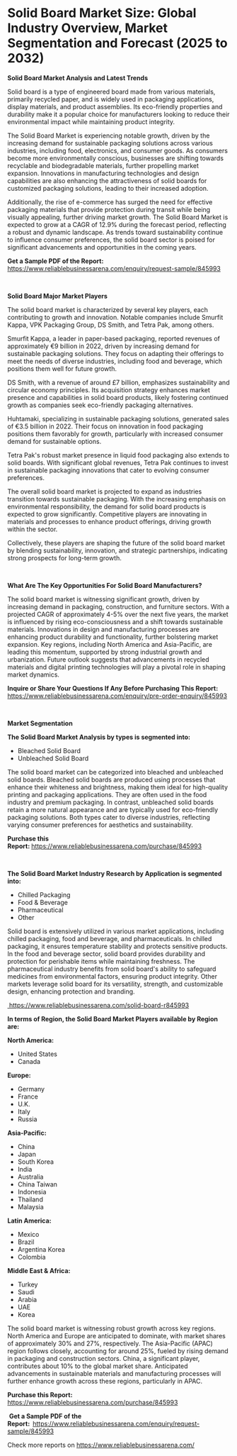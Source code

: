 <p><h1>Solid Board Market Size: Global Industry Overview, Market Segmentation and Forecast (2025 to 2032)</h1></p><p><strong>Solid Board Market Analysis and Latest Trends</strong></p>
<p><p>Solid board is a type of engineered board made from various materials, primarily recycled paper, and is widely used in packaging applications, display materials, and product assemblies. Its eco-friendly properties and durability make it a popular choice for manufacturers looking to reduce their environmental impact while maintaining product integrity.</p><p>The Solid Board Market is experiencing notable growth, driven by the increasing demand for sustainable packaging solutions across various industries, including food, electronics, and consumer goods. As consumers become more environmentally conscious, businesses are shifting towards recyclable and biodegradable materials, further propelling market expansion. Innovations in manufacturing technologies and design capabilities are also enhancing the attractiveness of solid boards for customized packaging solutions, leading to their increased adoption.</p><p>Additionally, the rise of e-commerce has surged the need for effective packaging materials that provide protection during transit while being visually appealing, further driving market growth. The Solid Board Market is expected to grow at a CAGR of 12.9% during the forecast period, reflecting a robust and dynamic landscape. As trends toward sustainability continue to influence consumer preferences, the solid board sector is poised for significant advancements and opportunities in the coming years.</p></p>
<p><strong>Get a Sample PDF of the Report:&nbsp;</strong> <a href="https://www.reliablebusinessarena.com/enquiry/request-sample/845993?utm_campaign=2236&utm_medium=2&utm_source=Github&utm_content=ia&utm_term=30012025&utm_id=solid-board">https://www.reliablebusinessarena.com/enquiry/request-sample/845993</a></p>
<p>&nbsp;</p>
<p><strong>Solid Board Major Market Players</strong></p>
<p><p>The solid board market is characterized by several key players, each contributing to growth and innovation. Notable companies include Smurfit Kappa, VPK Packaging Group, DS Smith, and Tetra Pak, among others.</p><p>Smurfit Kappa, a leader in paper-based packaging, reported revenues of approximately €9 billion in 2022, driven by increasing demand for sustainable packaging solutions. They focus on adapting their offerings to meet the needs of diverse industries, including food and beverage, which positions them well for future growth.</p><p>DS Smith, with a revenue of around £7 billion, emphasizes sustainability and circular economy principles. Its acquisition strategy enhances market presence and capabilities in solid board products, likely fostering continued growth as companies seek eco-friendly packaging alternatives.</p><p>Huhtamaki, specializing in sustainable packaging solutions, generated sales of €3.5 billion in 2022. Their focus on innovation in food packaging positions them favorably for growth, particularly with increased consumer demand for sustainable options.</p><p>Tetra Pak's robust market presence in liquid food packaging also extends to solid boards. With significant global revenues, Tetra Pak continues to invest in sustainable packaging innovations that cater to evolving consumer preferences.</p><p>The overall solid board market is projected to expand as industries transition towards sustainable packaging. With the increasing emphasis on environmental responsibility, the demand for solid board products is expected to grow significantly. Competitive players are innovating in materials and processes to enhance product offerings, driving growth within the sector. </p><p>Collectively, these players are shaping the future of the solid board market by blending sustainability, innovation, and strategic partnerships, indicating strong prospects for long-term growth.</p></p>
<p>&nbsp;</p>
<p><strong>What Are The Key Opportunities For Solid Board Manufacturers?</strong></p>
<p><p>The solid board market is witnessing significant growth, driven by increasing demand in packaging, construction, and furniture sectors. With a projected CAGR of approximately 4-5% over the next five years, the market is influenced by rising eco-consciousness and a shift towards sustainable materials. Innovations in design and manufacturing processes are enhancing product durability and functionality, further bolstering market expansion. Key regions, including North America and Asia-Pacific, are leading this momentum, supported by strong industrial growth and urbanization. Future outlook suggests that advancements in recycled materials and digital printing technologies will play a pivotal role in shaping market dynamics.</p></p>
<p><strong>Inquire or Share Your Questions If Any Before Purchasing This Report:</strong> <a href="https://www.reliablebusinessarena.com/enquiry/pre-order-enquiry/845993?utm_campaign=2236&utm_medium=2&utm_source=Github&utm_content=ia&utm_term=30012025&utm_id=solid-board">https://www.reliablebusinessarena.com/enquiry/pre-order-enquiry/845993</a></p>
<p>&nbsp;</p>
<p><strong>Market Segmentation</strong></p>
<p><strong>The Solid Board Market Analysis by types is segmented into:</strong></p>
<p><ul><li>Bleached Solid Board</li><li>Unbleached Solid Board</li></ul></p>
<p><p>The solid board market can be categorized into bleached and unbleached solid boards. Bleached solid boards are produced using processes that enhance their whiteness and brightness, making them ideal for high-quality printing and packaging applications. They are often used in the food industry and premium packaging. In contrast, unbleached solid boards retain a more natural appearance and are typically used for eco-friendly packaging solutions. Both types cater to diverse industries, reflecting varying consumer preferences for aesthetics and sustainability.</p></p>
<p><strong>Purchase this Report:&nbsp;</strong><a href="https://www.reliablebusinessarena.com/purchase/845993?utm_campaign=2236&utm_medium=2&utm_source=Github&utm_content=ia&utm_term=30012025&utm_id=solid-board">https://www.reliablebusinessarena.com/purchase/845993</a></p>
<p>&nbsp;</p>
<p><strong>The Solid Board Market Industry Research by Application is segmented into:</strong></p>
<p><ul><li>Chilled Packaging</li><li>Food & Beverage</li><li>Pharmaceutical</li><li>Other</li></ul></p>
<p><p>Solid board is extensively utilized in various market applications, including chilled packaging, food and beverage, and pharmaceuticals. In chilled packaging, it ensures temperature stability and protects sensitive products. In the food and beverage sector, solid board provides durability and protection for perishable items while maintaining freshness. The pharmaceutical industry benefits from solid board's ability to safeguard medicines from environmental factors, ensuring product integrity. Other markets leverage solid board for its versatility, strength, and customizable design, enhancing protection and branding.</p></p>
<p><a href="https://www.reliablebusinessarena.com/solid-board-r845993?utm_campaign=2236&utm_medium=2&utm_source=Github&utm_content=ia&utm_term=30012025&utm_id=solid-board">&nbsp;https://www.reliablebusinessarena.com/solid-board-r845993</a></p>
<p><strong>In terms of Region, the Solid Board Market Players available by Region are:</strong></p>
<p>
    <p> <strong> North America: </strong>
        <ul>
            <li>United States</li>
            <li>Canada</li>
        </ul>
        </p> 
    <p> <strong> Europe: </strong>
        <ul>
            <li>Germany</li>
            <li>France</li>
            <li>U.K.</li>
            <li>Italy</li>
            <li>Russia</li>
        </ul>
        </p> 
    <p> <strong> Asia-Pacific: </strong>
        <ul>
            <li>China</li>
            <li>Japan</li>
            <li>South Korea</li>
            <li>India</li>
            <li>Australia</li>
            <li>China Taiwan</li>
            <li>Indonesia</li>
            <li>Thailand</li>
            <li>Malaysia</li>
        </ul>
        </p> 
    <p> <strong> Latin America: </strong>
        <ul>
            <li>Mexico</li>
            <li>Brazil</li>
            <li>Argentina Korea</li>
            <li>Colombia</li>
        </ul>
        </p> 
    <p> <strong> Middle East & Africa: </strong>
        <ul>
            <li>Turkey</li>
            <li>Saudi</li>
            <li>Arabia</li>
            <li>UAE</li>
            <li>Korea</li>
        </ul>
    </p>
    </p>
<p><p>The solid board market is witnessing robust growth across key regions. North America and Europe are anticipated to dominate, with market shares of approximately 30% and 27%, respectively. The Asia-Pacific (APAC) region follows closely, accounting for around 25%, fueled by rising demand in packaging and construction sectors. China, a significant player, contributes about 10% to the global market share. Anticipated advancements in sustainable materials and manufacturing processes will further enhance growth across these regions, particularly in APAC.</p></p>
<p><strong>Purchase this Report: </strong><a href="https://www.reliablebusinessarena.com/purchase/845993?utm_campaign=2236&utm_medium=2&utm_source=Github&utm_content=ia&utm_term=30012025&utm_id=solid-board">https://www.reliablebusinessarena.com/purchase/845993</a></p>
<p>&nbsp;<strong>Get a Sample PDF of the Report:&nbsp;&nbsp;</strong><a href="https://www.reliablebusinessarena.com/enquiry/request-sample/845993?utm_campaign=2236&utm_medium=2&utm_source=Github&utm_content=ia&utm_term=30012025&utm_id=solid-board">https://www.reliablebusinessarena.com/enquiry/request-sample/845993</a></p>
<p><strong></strong></p>
<p>Check more reports on <a href="https://www.reliablebusinessarena.com/?utm_campaign=2236&utm_medium=2&utm_source=Github&utm_content=ia&utm_term=30012025&utm_id=solid-board">https://www.reliablebusinessarena.com/</a></p>
